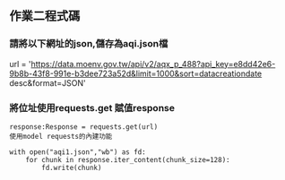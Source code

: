## 作業二程式碼

### 請將以下網址的json,儲存為aqi.json檔

url = 'https://data.moenv.gov.tw/api/v2/aqx_p_488?api_key=e8dd42e6-9b8b-43f8-991e-b3dee723a52d&limit=1000&sort=datacreationdate desc&format=JSON'

### 將位址使用requests.get 賦值response

```
response:Response = requests.get(url)
使用model requests的內建功能

with open("aqi1.json","wb") as fd:
    for chunk in response.iter_content(chunk_size=128):
        fd.write(chunk)
```